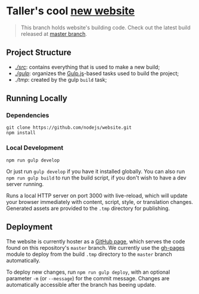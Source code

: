 # Taller's cool [new website](http://tallerwebsolutions.github.io/)

> This branch holds website's building code. Check out the latest build released at [master branch](https://github.com/TallerWebSolutions/tallerwebsolutions.github.io/tree/master).

## Project Structure

- *[./src](./src)*: contains everything that is used to make a new build;
- *[./gulp](./gulp)*: organizes the [Gulp.js](http://gulpjs.com/)-based tasks used to build the project;
- *./tmp*: created by the gulp `build` task;

## Running Locally

### Dependencies
```
git clone https://github.com/nodejs/website.git
npm install
```

### Local Development
```
npm run gulp develop
```

Or just run `gulp develop` if you have it installed globally. You can also run `npm run gulp build` to run the build script, if you don't wish to have a dev server running.

Runs a local HTTP server on port 3000 with live-reload, which will update
your browser immediately with content, script, style, or translation changes. Generated assets
are provided to the `.tmp` directory for publishing.

## Deployment

The website is currently hoster as a [GitHub page](https://pages.github.com/), which serves the code found on this repository's `master` branch. We currently use the [gh-pages](https://github.com/tschaub/gh-pages) module to deploy from the build `.tmp` directory to the `master` branch automatically.

To deploy new changes, run `npm run gulp deploy`, with an optional parameter `-m` (or `--message`) for the commit message. Changes are automatically accessible after the branch has beeing update.
